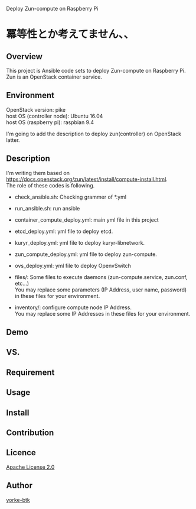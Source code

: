 Deploy Zun-compute on Raspberry Pi

冪等性とか考えてません、、
====

## Overview
This project is Ansible code sets to deploy Zun-compute on Raspberry Pi.  
Zun is an OpenStack container service.  

## Environment
OpenStack version: pike  
host OS (controller node): Ubuntu 16.04  
host OS (raspberry pi): raspbian 9.4  

I'm going to add the description to deploy zun(controller) on OpenStack latter.   


## Description
I'm writing them based on <https://docs.openstack.org/zun/latest/install/compute-install.html>.  
The role of these codes is following.  

- check_ansible.sh: Checking grammer of *.yml
- run_ansible.sh: run ansible

- container_compute_deploy.yml: main yml file in this project
- etcd_deploy.yml: yml file to deploy etcd.
- kuryr_deploy.yml: yml file to deploy kuryr-libnetwork.
- zun_compute_deploy.yml: yml file to deploy zun-compute.
- ovs_deploy.yml: yml file to deploy OpenvSwitch 


- files/: Some files to execute daemons (zun-compute.service, zun.conf, etc...)  
          You may replace some parameters (IP Address, user name, password) in these files for your environment.
 
- inventory/: configure compute node IP Address.  
              You may replace some IP Addresses in these files for your environment.

## Demo

## VS. 

## Requirement

## Usage

## Install

## Contribution

## Licence

[Apache License 2.0](https://github.com/yorke-btk/zun_on_raspberry/LICENCE)

## Author

[yorke-btk](https://github.com/yorke-btk)

